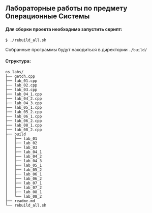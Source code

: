 ## Лабораторные работы по предмету Операционные Системы

#### Для сборки проекта необходимо запустить скрипт:

`$ ./rebuild_all.sh`

Собранные программы будут находиться в директории `./build/`


#### Структура:

```
os_labs/
├── getch.cpp
├── lab_01.cpp
├── lab_02.cpp
├── lab_03.cpp
├── lab_04_1.cpp
├── lab_04_2.cpp
├── lab_04_3.cpp
├── lab_05_1.cpp
├── lab_05_2.cpp
├── lab_06_1.cpp
├── lab_06_2.cpp
├── lab_08_1.cpp
├── lab_08_2.cpp
├── build
│   ├── lab_01
│   ├── lab_02
│   ├── lab_03
│   ├── lab_04_1
│   ├── lab_04_2
│   ├── lab_04_3
│   ├── lab_05_1
│   ├── lab_05_2
│   ├── lab_06_1
│   ├── lab_06_2
│   ├── lab_07_1
│   ├── lab_07_2
│   ├── lab_08_1
│   └── lab_08_2
├── readme.md
└── rebuild_all.sh
```


